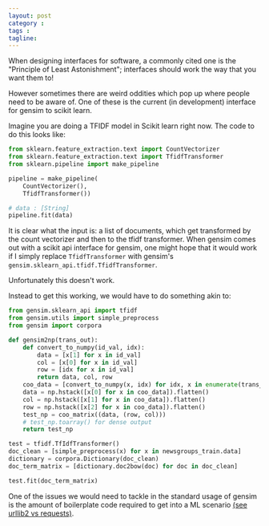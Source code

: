 ```yaml
---
layout: post
category : 
tags : 
tagline: 
---
```


When designing interfaces for software, a commonly cited one is the "Principle of Least Astonishment"; interfaces should work the way that you want them to!

However sometimes there are weird oddities which pop up where people need to be aware of. One of these is the current (in development) interface for gensim to scikit learn. 

Imagine you are doing a TFIDF model in Scikit learn right now. The code to do this looks like:

```py
from sklearn.feature_extraction.text import CountVectorizer
from sklearn.feature_extraction.text import TfidfTransformer
from sklearn.pipeline import make_pipeline

pipeline = make_pipeline(
    CountVectorizer(), 
    TfidfTransformer())

# data : [String]
pipeline.fit(data)
```

It is clear what the input is: a list of documents, which get transformed by the count vectorizer and then to the tfidf transformer. When gensim comes out with a scikit api interface for gensim, one might hope that it would work if I simply replace `TfidfTransformer` with gensim's `gensim.sklearn_api.tfidf.TfidfTransformer`. 

Unfortunately this doesn't work. 

Instead to get this working, we would have to do something akin to:

```py
from gensim.sklearn_api import tfidf
from gensim.utils import simple_preprocess
from gensim import corpora

def gensim2np(trans_out):
    def convert_to_numpy(id_val, idx):
        data = [x[1] for x in id_val]
        col = [x[0] for x in id_val]
        row = [idx for x in id_val]
        return data, col, row
    coo_data = [convert_to_numpy(x, idx) for idx, x in enumerate(trans_out)]
    data = np.hstack([x[0] for x in coo_data]).flatten()
    col = np.hstack([x[1] for x in coo_data]).flatten()
    row = np.hstack([x[2] for x in coo_data]).flatten()
    test_np = coo_matrix((data, (row, col)))
    # test_np.toarray() for dense output
    return test_np

test = tfidf.TfIdfTransformer()
doc_clean = [simple_preprocess(x) for x in newsgroups_train.data]
dictionary = corpora.Dictionary(doc_clean)
doc_term_matrix = [dictionary.doc2bow(doc) for doc in doc_clean]

test.fit(doc_term_matrix)
```

One of the issues we would need to tackle in the standard usage of gensim is the amount of boilerplate code required to get into a ML scenario [(see urllib2 vs requests)](https://gist.github.com/kennethreitz/973705).


